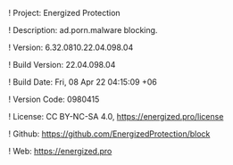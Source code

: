 ! Project: Energized Protection

! Description: ad.porn.malware blocking.

! Version: 6.32.0810.22.04.098.04

! Build Version: 22.04.098.04

! Build Date: Fri, 08 Apr 22 04:15:09 +06

! Version Code: 0980415

! License: CC BY-NC-SA 4.0, https://energized.pro/license

! Github: https://github.com/EnergizedProtection/block

! Web: https://energized.pro
